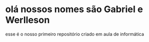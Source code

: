 # olá nossos nomes são Gabriel e Werlleson
esse é o nosso primeiro repositório criado em aula de informática
